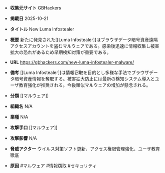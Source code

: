 - **収集元サイト**
GBHackers

- **掲載日**
2025-10-21

- **タイトル**
New Luma Infostealer

- **概要**
新たに発見された[[Luma Infostealer]]はブラウザデータ暗号資産遠隔アクセスアカウントを盗むマルウェアである。感染後迅速に情報収集し被害拡大の恐れがあるため早期検知対策が重要である。

- **URL**
https://gbhackers.com/new-luma-infostealer-malware/

- **備考**
[[Luma Infostealer]]は情報窃取を目的とし多様な手法でブラウザデータ暗号資産情報を奪取する。被害拡大防止には最新の検知システム導入とユーザ教育強化が推奨される。今後類似マルウェアの増加が懸念される。

- **分類**
[[マルウェア]]

- **組織名**
N/A

- **業種**
N/A

- **攻撃手口**
[[マルウェア]]

- **攻撃影響**
N/A

- **脅威アクター**
ウイルス対策ソフト更新、アクセス権限管理強化、ユーザ教育徹底

- **原因**
#マルウェア #情報窃取 #セキュリティ
